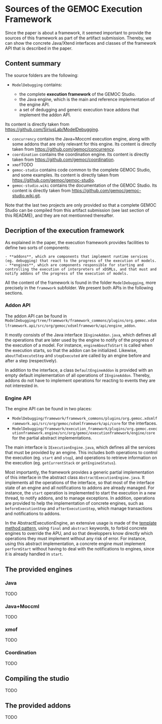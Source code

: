 # Sources of the GEMOC Execution Framework

Since the paper is about a framework, it seemed important to provide the sources of this framework as part of the artifact submission. Thereby, we can show the concrete Java/Xtend interfaces and classes of the framework API that is described in the paper.

## Content summary

The source folders are the following:

- `ModelDebugging` contains:

	- the complete **execution framework** of the GEMOC Studio.
	- the Java engine, which is the main and reference implementation of the engine API.
	- a set of dedugging and generic execution trace addons that implement the addon API. 

Its content is directly taken from https://github.com/SiriusLab/ModelDebugging.
- `concurrency` contains the Java+Moccml execution engine, along with some addons that are only relevant for this engine. Its content is directly taken from https://github.com/gemoc/concurrency.
- `coordination` contains the coordination engine. Its content is directly taken from https://github.com/gemoc/coordination.
- `xmof`TODO
- `gemoc-studio` contains code common to the complete GEMOC Studio, and some examples. Its content is directly taken from https://github.com/gemoc/gemoc-studio.
- `gemoc-studio.wiki` contains the documentation of the GEMOC Studio. Its content is directly taken from  https://github.com/gemoc/gemoc-studio.wiki.git.

Note that the last two projects are only provided so that a complete GEMOC Studio can be compiled from this artifact submission (see last section of this README), and they are not mentionned thereafter.

## Decription of the execution framework

As explained in the paper, the execution framework provides facilities to define two sorts of components:

	- **addons**, which are components that implement runtime services (eg. debugging) that react to the progress of the execution of models.
	- **engines**, which are components responsible for starting and controlling the execution of interpreters of xDSMLs, and that must and notify addons of the progress of the execution of models.

All the content of the framework is found in the folder `ModelDebugging`, more precisely in the `framework` subfolder. We present both APIs in the following sections.

### Addon API

The addon API can be found in `ModelDebugging/tree/framework/framework_commons/plugins/org.gemoc.xdsmlframework.api/src/org/gemoc/xdsmlframework/api/engine_addon`.

It mostly consists of the Java interface `IEngineAddon.java`, which defines all the operations that are later used by the engine to notify of the progress of the execution of a model. For instance, `engineAboutToStart` is called when the execution starts, so that the addon can be initialized. Likewise, `aboutToExecuteStep` and `stepExecuted` are called by an engine before and after a step (respectively).

In addition to the interface, a class `DefaultEngineAddon` is provided with an empty default implementation of all operations of `IEngineAddon`. Thereby, addons do not have to implement operations for reacting to events they are not interested in.


### Engine API

The engine API can be found in two places:

- `ModelDebugging/framework/framework_commons/plugins/org.gemoc.xdsmlframework.api/src/org/gemoc/xdsmlframework/api/core` for the interfaces.
- `ModelDebugging/framework/execution_framework/plugins/org.gemoc.executionframework.engine/src/org/gemoc/executionframework/engine/core` for the partial abstract implementations.

The main interface is `IExecutionEngine.java`, which defines all the services that must be provided by an engine. This includes both operations to control the execution (eg. `start` and `stop`), and operations to retrieve information on the execution (eg. `getCurrentStack` or `getEngineStatus`).

Most importantly, the framework provides a generic partial implementation of this interface in the abstract class `AbstractExecutionEngine.java`. It implements all the operations of the interface, so that most of the interface state of an engine and all notifications to addons are already managed. For instance, the `start` operation is implemented to start the execution in a new thread, to notify addons, and to manage exceptions. In addition, operations are provided to help the implementation of concrete engines, such as `beforeExecutionStep` and `afterExecutionStep`, which manage transactions and notifications to addons.

In the AbstractExecutionEngine, an extensive usage is made of the [template method pattern](https://en.wikipedia.org/wiki/Template_method_pattern), using `final` and `abstract` keywords, to forbid concrete engines to override the APU, and so that developpers know directly which operations they must implement without any risk of error. For instance, using this abstract implementation, a concrete engine must implement `performStart` without having to deal with the notifications to engines, since it is already handled in `start`.

## The provided engines

### Java

TODO

### Java+Moccml

TODO

### xmof

TODO

### Coordination

TODO

## Compiling the studio

TODO

## The provided addons

TODO 
